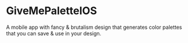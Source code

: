 # GiveMePaletteIOS
A mobile app with fancy &amp; brutalism design that generates color palettes that you can save &amp; use in your design.
